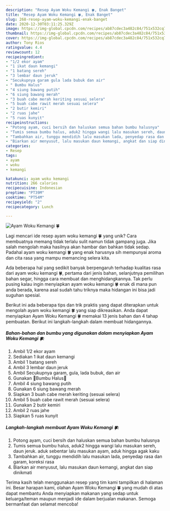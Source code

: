 ```yaml
---
description: "Resep Ayam Woku Kemangi 🍀, Enak Banget"
title: "Resep Ayam Woku Kemangi 🍀, Enak Banget"
slug: 268-resep-ayam-woku-kemangi-enak-banget
date: 2020-12-30T03:11:25.329Z
image: https://img-global.cpcdn.com/recipes/ab87cdec3a482c84/751x532cq70/ayam-woku-kemangi-🍀-foto-resep-utama.jpg
thumbnail: https://img-global.cpcdn.com/recipes/ab87cdec3a482c84/751x532cq70/ayam-woku-kemangi-🍀-foto-resep-utama.jpg
cover: https://img-global.cpcdn.com/recipes/ab87cdec3a482c84/751x532cq70/ayam-woku-kemangi-🍀-foto-resep-utama.jpg
author: Tony Rios
ratingvalue: 4.4
reviewcount: 12
recipeingredient:
- "1/2 ekor ayam"
- "1 ikat daun kemangi"
- "1 batang sereh"
- "3 lembar daun jeruk"
- "Secukupnya garam gula lada bubuk dan air"
- " Bumbu Halus"
- "4 siung bawang putih"
- "6 siung bawang merah"
- "3 buah cabe merah keriting sesuai selera"
- "5 buah cabe rawit merah sesuai selera"
- "2 butir kemiri"
- "2 ruas jahe"
- "5 ruas kunyit"
recipeinstructions:
- "Potong ayam, cuci bersih dan haluskan semua bahan bumbu halusnya"
- "Tumis semua bumbu halus, aduk2 hingga wangi lalu masukan sereh, daun jeruk. aduk sebentar lalu masukan ayam, aduk hingga agak kaku"
- "Tambahkan air, tunggu mendidih lalu masukan lada, penyedap rasa dan garam, koreksi rasa"
- "Biarkan air menyusut, lalu masukan daun kemangi, angkat dan siap dinikmati"
categories:
- Resep
tags:
- ayam
- woku
- kemangi

katakunci: ayam woku kemangi 
nutrition: 266 calories
recipecuisine: Indonesian
preptime: "PT39M"
cooktime: "PT54M"
recipeyield: "2"
recipecategory: Lunch

---
```



![Ayam Woku Kemangi 🍀](https://img-global.cpcdn.com/recipes/ab87cdec3a482c84/751x532cq70/ayam-woku-kemangi-🍀-foto-resep-utama.jpg)

Lagi mencari ide resep ayam woku kemangi 🍀 yang unik? Cara membuatnya memang tidak terlalu sulit namun tidak gampang juga. Jika salah mengolah maka hasilnya akan hambar dan bahkan tidak sedap. Padahal ayam woku kemangi 🍀 yang enak harusnya sih mempunyai aroma dan cita rasa yang mampu memancing selera kita.

Ada beberapa hal yang sedikit banyak berpengaruh terhadap kualitas rasa dari ayam woku kemangi 🍀, pertama dari jenis bahan, selanjutnya pemilihan bahan segar, hingga cara membuat dan menghidangkannya. Tak perlu pusing kalau ingin menyiapkan ayam woku kemangi 🍀 enak di mana pun anda berada, karena asal sudah tahu triknya maka hidangan ini bisa jadi suguhan spesial.




Berikut ini ada beberapa tips dan trik praktis yang dapat diterapkan untuk mengolah ayam woku kemangi 🍀 yang siap dikreasikan. Anda dapat menyiapkan Ayam Woku Kemangi 🍀 memakai 13 jenis bahan dan 4 tahap pembuatan. Berikut ini langkah-langkah dalam membuat hidangannya.

<!--inarticleads1-->

##### Bahan-bahan dan bumbu yang digunakan dalam menyiapkan Ayam Woku Kemangi 🍀:

1. Ambil 1/2 ekor ayam
1. Sediakan 1 ikat daun kemangi
1. Ambil 1 batang sereh
1. Ambil 3 lembar daun jeruk
1. Ambil Secukupnya garam, gula, lada bubuk, dan air
1. Gunakan  🥥Bumbu Halus🥥
1. Ambil 4 siung bawang putih
1. Gunakan 6 siung bawang merah
1. Siapkan 3 buah cabe merah keriting (sesuai selera)
1. Ambil 5 buah cabe rawit merah (sesuai selera)
1. Gunakan 2 butir kemiri
1. Ambil 2 ruas jahe
1. Siapkan 5 ruas kunyit




<!--inarticleads2-->

##### Langkah-langkah membuat Ayam Woku Kemangi 🍀:

1. Potong ayam, cuci bersih dan haluskan semua bahan bumbu halusnya
1. Tumis semua bumbu halus, aduk2 hingga wangi lalu masukan sereh, daun jeruk. aduk sebentar lalu masukan ayam, aduk hingga agak kaku
1. Tambahkan air, tunggu mendidih lalu masukan lada, penyedap rasa dan garam, koreksi rasa
1. Biarkan air menyusut, lalu masukan daun kemangi, angkat dan siap dinikmati




Terima kasih telah menggunakan resep yang tim kami tampilkan di halaman ini. Besar harapan kami, olahan Ayam Woku Kemangi 🍀 yang mudah di atas dapat membantu Anda menyiapkan makanan yang sedap untuk keluarga/teman maupun menjadi ide dalam berjualan makanan. Semoga bermanfaat dan selamat mencoba!
